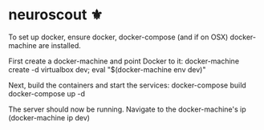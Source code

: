 # neuroscout ⚜

To set up docker, ensure docker, docker-compose (and if on OSX) docker-machine are installed.

First create a docker-machine and point Docker to it:
    docker-machine create -d virtualbox dev;
    eval "$(docker-machine env dev)"

Next, build the containers and start the services:
     docker-compose build
     docker-compose up -d

The server should now be running. Navigate to the docker-machine's ip (docker-machine ip dev)